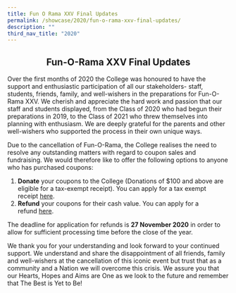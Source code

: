 ```yaml
---
title: Fun O Rama XXV Final Updates
permalink: /showcase/2020/fun-o-rama-xxv-final-updates/
description: ""
third_nav_title: "2020"
---
```

## <center> Fun-O-Rama XXV Final Updates </center>

Over the first months of 2020 the College was honoured to have the support and enthusiastic participation of all our stakeholders- staff, students, friends, family, and well-wishers in the preparations for Fun-O-Rama XXV. We cherish and appreciate the hard work and passion that our staff and students displayed, from the Class of 2020 who had begun their preparations in 2019, to the Class of 2021 who threw themselves into planning with enthusiasm. We are deeply grateful for the parents and other well-wishers who supported the process in their own unique ways.

Due to the cancellation of Fun-O-Rama, the College realises the need to resolve any outstanding matters with regard to coupon sales and fundraising. We would therefore like to offer the following options to anyone who has purchased coupons:

 1.  **Donate**&nbsp;your coupons to the College (Donations of $100 and above are eligible for a tax-exempt receipt). You can apply for a tax exempt receipt&nbsp;[here](https://go.gov.sg/acjcfortdr).
2.  **Refund**&nbsp;your coupons for their cash value. You can apply for a refund&nbsp;[here](https://go.gov.sg/acjcforrefund).

The deadline for application for refunds is&nbsp;**27 November 2020**&nbsp;in order to allow for sufficient processing time before the close of the year.

We thank you for your understanding and look forward to your continued support. We understand and share the disappointment of all friends, family and well-wishers at the cancellation of this iconic event but trust that as a community and a Nation we will overcome this crisis. We assure you that our Hearts, Hopes and Aims are One as we look to the future and remember that The Best is Yet to Be!